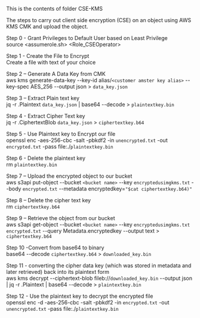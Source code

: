 This is the contents of folder CSE-KMS


The steps to carry out client side encryption (CSE) on an object using AWS KMS CMK and upload the object.

Step 0 - Grant Privileges to Default User based on Least Privilege \
source <assumerole.sh> <Role_CSEOperator>

Step 1 - Create the File to Encrypt \
Create a file with text of your choice

Step 2 – Generate A Data Key from CMK \
aws kms generate-data-key --key-id alias/`<customer amster key alias>`  --key-spec AES_256 --output json > `data_key.json`

Step 3 – Extract Plain text key \
jq -r .Plaintext `data_key.json` | base64 --decode > `plaintextkey.bin`

Step 4  - Extract Cipher Text key \
jq -r .CiphertextBlob `data_key.json` > `ciphertextkey.b64`

Step 5  - Use Plaintext key to Encrypt our file \
openssl enc -aes-256-cbc -salt -pbkdf2 -in `unencrypted.txt` -out `encrypted.txt` -pass file:./`plaintextkey.bin`

Step 6 - Delete the plaintext key \
rm `plaintextkey.bin`

Step 7 – Upload the encrypted object to our bucket \
aws s3api put-object --bucket `<bucket name>` --key `encryptedusimgkms.txt`  --body `encrypted.txt` --metadata encryptedkey=`"$cat ciphertextkey.b64)"`

Step 8 – Delete the cipher text key \
rm  `ciphertextkey.b64`

Step 9 – Retrieve the object from our bucket \
aws s3api get-object  --bucket `<bucket name>`  --key `encryptedusimgkms.txt` `encrypted.txt`  --query Metadata.encryptedkey  --output text > `ciphertextkey.b64`

Step 10 -Convert from base64 to binary \
base64 --decode `ciphertextkey.b64` > `downloaded_key.bin`

Step 11 - converting the cipher data key (which was stored in metadata and later retrieved) back into its plaintext form \
aws kms decrypt --ciphertext-blob fileb://`downloaded_key.bin`  --output json | jq -r .Plaintext | base64 --decode > `plaintextkey.bin`

Step 12 - Use the plaintext key to decrypt the encrypted file \
openssl enc -d -aes-256-cbc -salt -pbkdf2 -in `encrypted.txt` -out `unencrypted.txt` -pass file:./`plaintextkey.bin`
